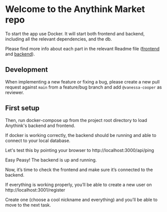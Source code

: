 # Welcome to the Anythink Market repo

To start the app use Docker. It will start both frontend and backend, including all the relevant dependencies, and the db.

Please find more info about each part in the relevant Readme file ([frontend](frontend/readme.md) and [backend](backend/README.md)).

## Development

When implementing a new feature or fixing a bug, please create a new pull request against `main` from a feature/bug branch and add `@vanessa-cooper` as reviewer.

## First setup

Then, run docker-compose up from the project root directory to load Anythink's backend and frontend.

If docker is working correctly, the backend should be running and able to connect to your local database.

Let's test this by pointing your browser to http://localhost:3000/api/ping

Easy Peasy! The backend is up and running.

Now, it’s time to check the frontend and make sure it’s connected to the backend.

If everything is working properly, you’ll be able to create a new user on http://localhost:3001/register

Create one (choose a cool nickname and everything) and you’ll be able to move to the next task.
